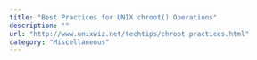 ```yaml
---
title: "Best Practices for UNIX chroot() Operations"
description: ""
url: "http://www.unixwiz.net/techtips/chroot-practices.html"
category: "Miscellaneous"
---
```

